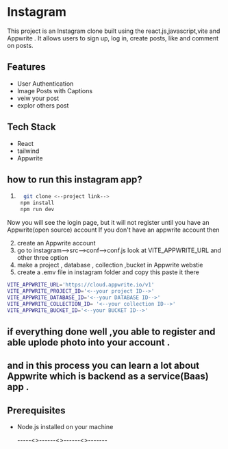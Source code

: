 # Instagram

This project is an Instagram clone built using the react.js,javascript,vite and Appwrite . It allows users to sign up, log in, create posts, like and comment on posts.

## Features
- User Authentication
- Image Posts with Captions
- veiw your post 
- explor others post

## Tech Stack
- React
- tailwind
- Appwrite


## how to run this instagram app?
1. ```bash
     git clone <--project link--> 
    npm install
    npm run dev
    ```        
Now you will see the login page, but it will not register until you have an Appwrite(open source) account 
If you don't have an appwrite account then

2. create an Appwrite account 
3. go to instagram-->src-->conf-->conf.js   look at VITE_APPWRITE_URL and other three option
4. make a project , database , collection ,bucket in Appwrite webstie
5. create a .emv file in instagram folder and copy this paste it there

```bash
VITE_APPWRITE_URL='https://cloud.appwrite.io/v1'
VITE_APPWRITE_PROJECT_ID='<--your project ID-->'
VITE_APPWRITE_DATABASE_ID='<--your DATABASE ID-->'
VITE_APPWRITE_COLLECTION_ID= '<--your collection ID-->'
VITE_APPWRITE_BUCKET_ID='<--your BUCKET ID-->'
```

## if everything done well ,you able to register and able uplode photo into your account .
## and in this process you can learn a lot about Appwrite which is backend as a service(Baas) app .

## Prerequisites
- Node.js installed on your machine

  -----<>------<>------<>-------